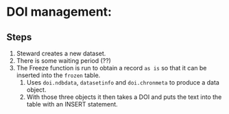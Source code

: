 # DOI management:

## Steps

1.  Steward creates a new dataset.
2.  There is some waiting period (??)
3.  The Freeze function is run to obtain a record `as is` so that it can be inserted into the `frozen` table.
    1.  Uses `doi.ndbdata`, `datasetinfo` and `doi.chronmeta` to produce a data object.
    2.  With those three objects it then takes a DOI and puts the text into the table with an INSERT statement.
